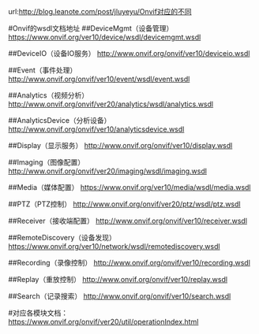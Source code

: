url:http://blog.leanote.com/post/jluyeyu/Onvif对应的不同

#Onvif的wsdl文档地址
##DeviceMgmt（设备管理）
https://www.onvif.org/ver10/device/wsdl/devicemgmt.wsdl 

##DeviceIO（设备IO服务）
http://www.onvif.org/onvif/ver10/deviceio.wsdl

##Event（事件处理）
http://www.onvif.org/onvif/ver10/event/wsdl/event.wsdl

##Analytics（视频分析）
http://www.onvif.org/onvif/ver20/analytics/wsdl/analytics.wsdl

##AnalyticsDevice（分析设备）
http://www.onvif.org/onvif/ver10/analyticsdevice.wsdl

##Display（显示服务）
http://www.onvif.org/onvif/ver10/display.wsdl

##Imaging（图像配置）
http://www.onvif.org/onvif/ver20/imaging/wsdl/imaging.wsdl

##Media（媒体配置）
https://www.onvif.org/ver10/media/wsdl/media.wsdl

##PTZ（PTZ控制）
http://www.onvif.org/onvif/ver20/ptz/wsdl/ptz.wsdl

##Receiver（接收端配置）
http://www.onvif.org/onvif/ver10/receiver.wsdl

##RemoteDiscovery（设备发现）
https://www.onvif.org/ver10/network/wsdl/remotediscovery.wsdl

##Recording（录像控制）
http://www.onvif.org/onvif/ver10/recording.wsdl

##Replay（重放控制）
http://www.onvif.org/onvif/ver10/replay.wsdl

##Search（记录搜索）
http://www.onvif.org/onvif/ver10/search.wsdl

#对应各模块文档：
https://www.onvif.org/onvif/ver20/util/operationIndex.html
